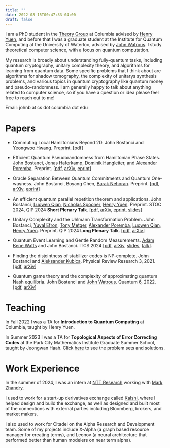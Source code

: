 ```yaml
---
title: ""
date: 2022-08-15T00:47:33-04:00
draft: false
---
```

I am a PhD student in the [Theory Group](https://theory.cs.columbia.edu/) at Columbia advised by [Henry Yuen](https://henryyuen.net/), and before that I was a graduate student at the Institute for Quantum Computing at the University of Waterloo, advised by [John Watrous](https://johnwatrous.com/).  I study theoretical computer science, with a focus on quantum computation.  

My research is broadly about understanding fully-quantum tasks, including quantum cryptography, unitary complexity theory, and algorithms for learning from quantum data. Some specific problems that I think about are algorithms for shadow tomography, the complexity of unitarys synthesis problems, and various topics in quantum cryptography like quantum money and pseudo-randomness. I am generally happy to talk about anything related to computer science, so if you have a question or idea please feel free to reach out to me!

Email: johnb at cs dot columbia dot edu

# Papers

* Commuting Local Hamiltonians Beyond 2D. John Bostanci and [Yeongwoo Hwang](https://hwangy.github.io). Preprint. \[[pdf](/pdfs/papers/commuting_hamiltonians_beyond_2d.pdf)\]

* Efficient Quantum Pseudorandomness from Hamiltonian Phase States. John Bostanci, Jonas Haferkamp, [Dominik Hangleiter](https://dhangleiter.github.io), and [Alexander Poremba](https://www.mit.edu/~poremba). Preprint. \[[pdf](/pdfs/papers/efficient_quantum_pseudorandomness.pdf), [arXiv](https://arxiv.org/abs/2410.08073), [eprint](https://eprint.iacr.org/2024/1639)\]

* Oracle Separation Between Quantum Commitments and Quantum One-wayness. John Bostanci, Boyang Chen, [Barak Nehoran](https://www.cs.princeton.edu/~bnehoran/).  Preprint. \[[pdf](/pdfs/papers/oracle_separation_between_owsg_and_efi.pdf), [arXiv](https://arxiv.org/abs/2410.03358), [eprint](https://eprint.iacr.org/2024/1568)\] 

* An efficient quantum parallel repetition theorem and applications. John Bostanci, [Luowen Qian](https://qcry.pt), [Nicholas Spooner](https://spooner.cc), [Henry Yuen](https://henryyuen.net). Preprint. STOC 2024, QIP 2024 __Short Plenary Talk__. \[[pdf](/pdfs/papers/efficient_quantum_parallel_repetition.pdf), [arXiv](https://arxiv.org/abs/2311.10681), [eprint](https://eprint.iacr.org/2023/1783), [slides](/pdfs/talks/Efficient_Parallel_Repetition_QIP2024.pdf)\]

* Unitary Complexity and the Uhlmann Transformation Problem. John Bostanci, [Yuval Efron](https://zxrtde.github.io/), [Tony Metger](https://tonymetger.com), [Alexander Poremba](https://www.mit.edu/~poremba/), [Luowen Qian](https://qcry.pt), [Henry Yuen](https://henryyuen.net). Preprint. QIP 2024 __Long Plenary Talk__. \[[pdf](/pdfs/papers/uhlmann_transformation_problem.pdf), [arXiv](https://arxiv.org/abs/2306.13073)\]

* Quantum Event Learning and Gentle Random Measurements. [Adam Bene Watts](https://www.adambenewatts.ca/) and John Bostanci. ITCS 2024 \[[pdf](/pdfs/papers/quantum_event_learning.pdf), [arXiv](https://arxiv.org/abs/2210.09155), [slides](/pdfs/talks/Quantum_Event_Finding_Gentle_Random_Measurements_ITCS2024.pdf), [talk](https://www.youtube.com/watch?v=6poTVyYrEOs)\].

* Finding the disjointness of stabilizer codes is NP-complete. John Bostanci and [Aleksander Kubica](https://appliedphysics.yale.edu/aleksander-kubica). Physical Review Research 3, 2021. \[[pdf](/pdfs/papers/disjointness_NP_complete.pdf), [arXiv](https://arxiv.org/abs/2108.04738)\]

* Quantum game theory and the complexity of approximating quantum Nash equilibria. John Bostanci and [John Watrous](https://johnwatrous.com/). Quantum 6, 2022. \[[pdf](/pdfs/papers/quantum_game_theory.pdf), [arXiv](https://arxiv.org/abs/2102.00512)\]

# Teaching
In Fall 2022 I was a TA for __Introduction to Quantum Computing__ at Columbia, taught by Henry Yuen.

In Summer 2023 I was a TA for __Topological Aspects of Error Correcting Codes__ at the Park City Mathematics Institute Graduate Summer School, taught by Jeongwan Haah.  Click [here](pcmi) to see the problem sets and solutions.

# Work Experience
In the summer of 2024, I was an intern at [NTT Research](https://ntt-research.com/cis/) working with [Mark Zhandry](https://mzhandry.github.io/).

I used to work for a start-up derivatives exchange called [Kalshi](https://kalshi.com/), where I helped design and build the exchange, as well as designed and built most of the connections with external parties including Bloomberg, brokers, and market makers.   

I also used to work for Citadel on the Alpha Research and Development team.  Some of my projects include X-Alpha (a graph based resource manager for creating terms), and Leonov (a neural architecture that performed better than human modelers on near term alpha).  
